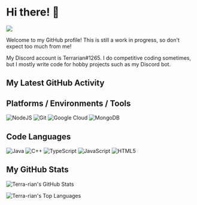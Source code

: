 # Hi there! 👋

![](https://visitor-badge-reloaded.herokuapp.com/badge?page_id=terrarian-terrarian.visitor.badge.reloaded)

Welcome to my GitHub profile! This is still a work in progress, so don't expect too much from me!

My Discord account is Terrarian#1265. I do competitive coding sometimes, but I mostly write code for hobby projects such as my Discord bot.

## My Latest GitHub Activity

<!--START_SECTION:activity-->

## Platforms / Environments / Tools

![](https://camo.githubusercontent.com/d285a3257cb8d91cc4019b67bfd8f1e6d437fe04987832b1fa32d4d83504a56b/68747470733a2f2f696d672e736869656c64732e696f2f62616467652f2d4e6f64654a532d3333393933333f7374796c653d666c61742d737175617265266c6f676f3d4e6f64652e6a73266c6f676f436f6c6f723d464646464646 "NodeJS") ![](https://camo.githubusercontent.com/03cf4131a3ec3a14cc096962b51370c94cf11a985d367bcb29f4e63feb0a74e3/68747470733a2f2f696d672e736869656c64732e696f2f62616467652f2d4769742d4630353033323f7374796c653d666c61742d737175617265266c6f676f3d676974266c6f676f436f6c6f723d464646464646 "Git") ![](https://camo.githubusercontent.com/648458d3ed4a4d9d84a87a354e60e9cae87a72092e21abefa162091580525c7d/68747470733a2f2f696d672e736869656c64732e696f2f62616467652f2d476f6f676c6520436c6f75642d3432383546343f7374796c653d666c61742d737175617265266c6f676f3d676f6f676c652d636c6f7564266c6f676f436f6c6f723d464646464646 "Google Cloud") ![](https://camo.githubusercontent.com/cb3eee95d841ef0f10b326957dba08b10b66a7c030137adc33980a5afb3a128e/68747470733a2f2f696d672e736869656c64732e696f2f62616467652f2d4d6f6e676f44422d3437413234383f7374796c653d666c61742d737175617265266c6f676f3d6d6f6e676f6462266c6f676f436f6c6f723d464646464646 "MongoDB")

## Code Languages

![](https://camo.githubusercontent.com/fd711c3d9436a4c65d3268ff77bdc48196b2d876ba076e5b58467d319a6ff4da/68747470733a2f2f696d672e736869656c64732e696f2f62616467652f2d6a6176612d4533344138363f7374796c653d666c61742d737175617265266c6f676f3d6a617661 "Java") ![](https://camo.githubusercontent.com/8f43425702111cf74b8533f47f540e0800740979cdd6a0d59fafef11d1287cc1/68747470733a2f2f696d672e736869656c64732e696f2f62616467652f2d432b2b2d3030353939433f7374796c653d666c61742d737175617265266c6f676f3d63 "C++") ![](https://camo.githubusercontent.com/8b76dad952a5f01b227f0fc83168009e115d7a0c5f9eca6ea918d6ae4e71b8ff/68747470733a2f2f696d672e736869656c64732e696f2f62616467652f2d547970655363726970742d3030374143433f7374796c653d666c61742d737175617265266c6f676f3d74797065736372697074 "TypeScript") ![](https://camo.githubusercontent.com/b3ee8a9836d8032cc7165d623912c0d6792c830c86413c1d128fa18d62170025/68747470733a2f2f696d672e736869656c64732e696f2f62616467652f2d4a6176615363726970742d4637444631453f7374796c653d666c61742d737175617265266c6f676f3d6a617661736372697074266c6f676f436f6c6f723d464646464646 "JavaScript") ![](https://camo.githubusercontent.com/f19ebc354a9f7a381684e78824b5124cc14f3f6decdd57436482522cfd00e536/68747470733a2f2f696d672e736869656c64732e696f2f62616467652f2d48544d4c352d4533344632363f7374796c653d666c61742d737175617265266c6f676f3d68746d6c35266c6f676f436f6c6f723d464646464646 "HTML5")

## My GitHub Stats
![Terra-rian's GitHub Stats](https://github-readme-stats-nu-wine.vercel.app/api?username=Terra-rian&show_icons=true&theme=radical&count_private=true)

![Terra-rian's Top Languages](https://github-readme-stats-nu-wine.vercel.app/api/top-langs/?username=Terra-rian&theme=radical&langs_count=5&card_width=495)
